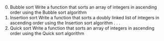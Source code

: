 0. Bubble sort
Write a function that sorts an array of integers in ascending order using the Bubble sort algorithm
1. Insertion sort
Write a function that sorts a doubly linked list of integers in ascending order using the Insertion sort algorithm
.
.
.
3. Quick sort
Write a function that sorts an array of integers in ascending order using the Quick sort algorithm

